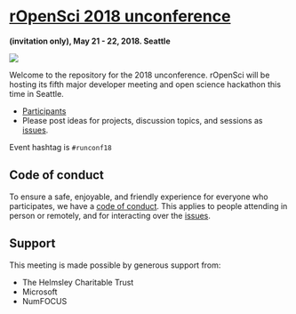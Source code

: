 # [rOpenSci 2018 unconference](http://unconf18.ropensci.org/)
__(invitation only), May 21 - 22, 2018. Seattle__

![](http://unconf18.ropensci.org/images/LA.png)

Welcome to the repository for the 2018 unconference.  rOpenSci will be hosting its fifth major developer meeting and open science hackathon this time in Seattle.

* [Participants](http://unconf18.ropensci.org/#participants)  
* Please post ideas for projects, discussion topics, and sessions as [issues](https://github.com/ropensci/unconf18/issues/).

Event hashtag is `#runconf18`

## Code of conduct

To ensure a safe, enjoyable, and friendly experience for everyone who participates, we have a [code of conduct](http://unconf18.ropensci.org/coc).  This applies to people attending in person or remotely, and for interacting over the [issues](https://github.com/ropensci/unconf18/issues/).

## Support  
This meeting is made possible by generous support from:

- The Helmsley Charitable Trust
- Microsoft
- NumFOCUS


